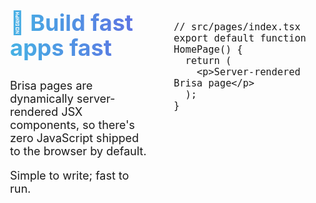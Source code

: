 <script>
import './custom-counter.js';
</script>

<style>
.code-section:nth-child(even) h2 {
    background-image: linear-gradient(120deg, #2cebcf 30%, #2cc5e2);
}

.code-section:nth-child(odd) h2 {
    background-image: linear-gradient(to right, rgb(69 177 228), rgb(96 108 226));
}

.code-section {
  display: flex;
  position: relative;
  height: 100%;
  gap: 20px;
  margin: 50px 0;
  font-size: 18px;

  h2 {
    font-size: 2.25rem;
    line-height: 2.5rem;
    font-weight: 700; 
    background-clip: text; 
    color: rgba(0, 0, 0, 0);
    margin-bottom: 30px;
  }

  .code {
    margin-top: 70px;
  }

  .code .language-tsx, .demo{
    box-shadow: 1px 1px 5px 0 var(--shadow-color);
  }

  .code,
  .info {
    flex: 1;
  }

  .info {
    position: sticky;
    padding: 20px;
  }
}

.code-section:first-child {
  margin-top: 0;
}

.demo {
  background-color: oklch(from var(--home-bg) l c h / 0.1);
  padding: 20px;
  border-radius: 5px;
}

a.nav {
  display: block;
  width: fit-content;
  padding: 10px 20px;
  border-radius: 5px;
  margin-top: 20px;
  color: black !important;
  background-image: linear-gradient(120deg, #2cebcf 30%, #2cc5e2);
  opacity: 0.8;
  text-decoration: none;
}

a.nav:hover {
  background-image: linear-gradient(120deg, #2cebcf 60%, #2cc5e2);
  color: #000000bb !important;
}

custom-counter {
  font-weight: bold;
}

@media (max-width: 768px) {
  .code-section {
    flex-direction: column;
  }

  .info {
    order: -1;
  }
}
</style>

<div class="code-section">

<div class="info">

## 🚀 Build fast apps fast

Brisa pages are dynamically server-rendered JSX components, so there's zero JavaScript shipped to the browser by default.

Simple to write; fast to run.

</div>

<div class="code">

```tsx
// src/pages/index.tsx
export default function HomePage() {
  return (
    <p>Server-rendered Brisa page</p>
  );
}
```

</div>

</div>

<div class="code-section">

<div class="code">

```tsx
// src/pages/index.tsx
export default function HomePage() {
  return (
    <custom-counter start={5} />
  );
}
```

```tsx
// src/web-components/custom-counter.tsx
function CustomCounter(props, { state }) {
  const count = state(props.start || 0);

  return (
    <>
      <div>Counter: {count.value}</div>
      <button onClick={() => count.value++}>
        Increment
      </button>
      <button onClick={() => count.value--}>
        Decrement
      </button>
    </>
  )
}

export default CustomCounter;
```

</div>

<div class="info">

## 🏝️ Web Component island-based

In Brisa everything by default runs only on the server, except the `src/web-components` folder that also runs on the client. Web components are rendered on the server (SSR) and hydrated on the client using native Web APIs, as they are transformed into Web Components with Signals.

<div class="demo">
<custom-counter start="5"></custom-counter>
</div>

<a class="nav" href="/building-your-application/components-details/web-components">
Learn more about Web Components
</a>

</div>

</div>